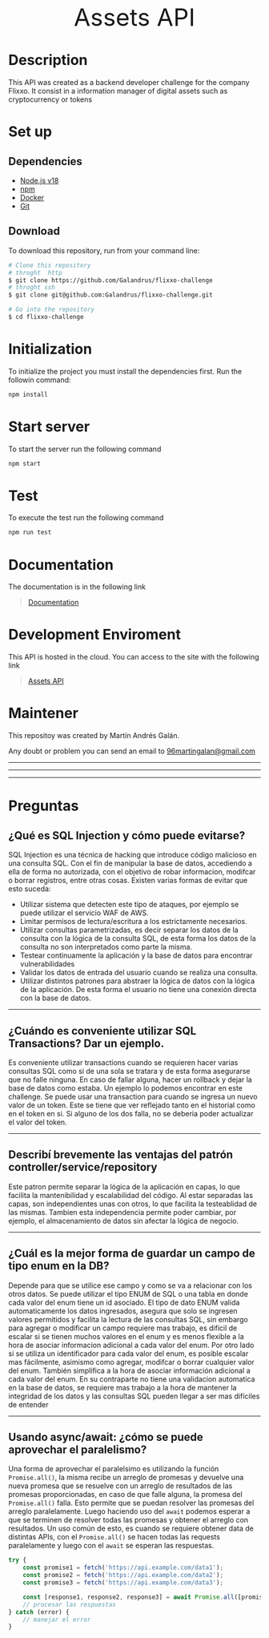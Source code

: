 <font size="10"><p align="center"> Assets API </p></font>

# Description

This API was created as a backend developer challenge for the company Flixxo.
It consist in a information manager of digital assets such as cryptocurrency or tokens

# Set up

## Dependencies

-   [Node.js v18](https://nodejs.org/en/download/)
-   [npm](http://npmjs.com)
-   [Docker](https://www.docker.com/)
-   [Git](https://git-scm.com)

## Download

To download this repository, run from your command line:

```bash
# Clone this repository
# throght  http
$ git clone https://github.com/Galandrus/flixxo-challenge
# throght ssh
$ git clone git@github.com:Galandrus/flixxo-challenge.git

# Go into the repository
$ cd flixxo-challenge
```

# Initialization

To initialize the project you must install the dependencies first. Run the followin command:

```bash
npm install
```

# Start server

To start the server run the following command

```bash
npm start
```

# Test

To execute the test run the following command

```bash
npm run test
```

# Documentation

The documentation is in the following link

> [Documentation]()

# Development Enviroment

This API is hosted in the cloud. You can access to the site with the following link

> [Assets API](https://assets-api.up.railway.app/health)

# Maintener

This repositoy was created by Martín Andrés Galán.

Any doubt or problem you can send an email to 96martingalan@gmail.com

---

---

---

# Preguntas

## ¿Qué es SQL Injection y cómo puede evitarse?

SQL Injection es una técnica de hacking que introduce código malicioso en una consulta SQL. Con el fin de manipular la base de datos, accediendo a ella de forma no autorizada, con el objetivo de robar informacion, modifcar o borrar registros, entre otras cosas.
Existen varias formas de evitar que esto suceda:

-   Utilizar sistema que detecten este tipo de ataques, por ejemplo se puede utilizar el servicio WAF de AWS.
-   Limitar permisos de lectura/escritura a los estrictamente necesarios.
-   Utilizar consultas parametrizadas, es decir separar los datos de la consulta con la lógica de la consulta SQL, de esta forma los datos de la consulta no son interpretados como parte la misma.
-   Testear continuamente la aplicación y la base de datos para encontrar vulnerabilidades
-   Validar los datos de entrada del usuario cuando se realiza una consulta.
-   Utilizar distintos patrones para abstraer la lógica de datos con la lógica de la aplicación. De esta forma el usuario no tiene una conexión directa con la base de datos.

---

## ¿Cuándo es conveniente utilizar SQL Transactions? Dar un ejemplo.

Es conveniente utilizar transactions cuando se requieren hacer varias consultas SQL como si de una sola se tratara y de esta forma asegurarse que no falle ninguna. En caso de fallar alguna, hacer un rollback y dejar la base de datos como estaba.
Un ejemplo lo podemos encontrar en este challenge. Se puede usar una transaction para cuando se ingresa un nuevo valor de un token. Este se tiene que ver reflejado tanto en el historial como en el token en si. Si alguno de los dos falla, no se deberia poder actualizar el valor del token.

---

## Describí brevemente las ventajas del patrón controller/service/repository

Este patron permite separar la lógica de la aplicación en capas, lo que facilita la mantenibilidad y escalabilidad del código.
Al estar separadas las capas, son independientes unas con otros, lo que facilita la testeablidad de las mismas. Tambien esta independencia permite poder cambiar, por ejemplo, el almacenamiento de datos sin afectar la lógica de negocio.

---

## ¿Cuál es la mejor forma de guardar un campo de tipo enum en la DB?

Depende para que se utilice ese campo y como se va a relacionar con los otros datos. Se puede utilizar el tipo ENUM de SQL o una tabla en donde cada valor del enum tiene un id asociado.
El tipo de dato ENUM valida automaticamente los datos ingresados, asegura que solo se ingresen valores permitidos y facilita la lectura de las consultas SQL, sin embargo para agregar o modificar un campo requiere mas trabajo, es difícil de escalar si se tienen muchos valores en el enum y es menos flexible a la hora de asociar informacion adicional a cada valor del enum.
Por otro lado si se utiliza un identificador para cada valor del enum, es posible escalar mas fácilmente, asimismo como agregar, modifcar o borrar cualquier valor del enum. También simplifica a la hora de asociar información adicional a cada valor del enum. En su contraparte no tiene una validacion automatica en la base de datos, se requiere mas trabajo a la hora de mantener la integridad de los datos y las consultas SQL pueden llegar a ser mas difíciles de entender

---

## Usando async/await: ¿cómo se puede aprovechar el paralelismo?

Una forma de aprovechar el paralelsimo es utilizando la función `Promise.all()`, la misma recibe un arreglo de promesas y devuelve una nueva promesa que se resuelve con un arreglo de resultados de las promesas proporcionadas, en caso de que falle alguna, la promesa del `Promise.all()` falla. Esto permite que se puedan resolver las promesas del arreglo paralelamente. Luego haciendo uso del `await` podemos esperar a que se terminen de resolver todas las promesas y obtener el arreglo con resultados.
Un uso común de esto, es cuando se requiere obtener data de distintas APIs, con el `Promise.all()` se hacen todas las requests paralelamente y luego con el `await` se esperan las respuestas.

```js
try {
    const promise1 = fetch('https://api.example.com/data1');
    const promise2 = fetch('https://api.example.com/data2');
    const promise3 = fetch('https://api.example.com/data3');

    const [response1, response2, response3] = await Promise.all([promise1, promise2, promise3]);
    // procesar las respuestas
} catch (error) {
    // manejar el error
}
```
